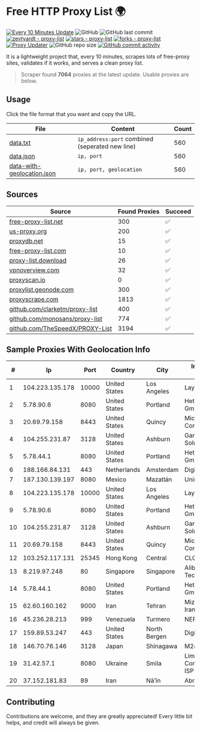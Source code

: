 
# Free HTTP Proxy List 🌍

[![Every 10 Minutes Update](https://github.com/mertguvencli/http-proxy-list/actions/workflows/main.yml/badge.svg?branch=main)](https://github.com/mertguvencli/http-proxy-list/actions/workflows/main.yml)
![GitHub](https://img.shields.io/github/license/mertguvencli/http-proxy-list)
![GitHub last commit](https://img.shields.io/github/last-commit/mertguvencli/http-proxy-list)
[![zevtyardt - proxy-list](https://img.shields.io/static/v1?label=zevtyardt&message=proxy-list&color=blue&logo=github)](https://github.com/zevtyardt/proxy-list "Go to GitHub repo")
[![stars - proxy-list](https://img.shields.io/github/stars/zevtyardt/proxy-list?style=social)](https://github.com/zevtyardt/proxy-list)
[![forks - proxy-list](https://img.shields.io/github/forks/zevtyardt/proxy-list?style=social)](https://github.com/zevtyardt/proxy-list)
[![Proxy Updater](https://github.com/zevtyardt/proxy-list/workflows/Proxy%20Updater/badge.svg)](https://github.com/zevtyardt/proxy-list/actions?query=workflow:"Proxy+Updater")
![GitHub repo size](https://img.shields.io/github/repo-size/zevtyardt/proxy-list)
[![GitHub commit activity](https://img.shields.io/github/commit-activity/m/zevtyardt/proxy-list?logo=commits)](https://github.com/zevtyardt/proxy-list/commits/main)

It is a lightweight project that, every 10 minutes, scrapes lots of free-proxy sites, validates if it works, and serves a clean proxy list.

> Scraper found **7064** proxies at the latest update. Usable proxies are below.

## Usage

Click the file format that you want and copy the URL.

|File|Content|Count|
|----|-------|-----|
|[data.txt](https://raw.githubusercontent.com/mertguvencli/http-proxy-list/main/proxy-list/data.txt)|`ip_address:port` combined (seperated new line)|560|
|[data.json](https://raw.githubusercontent.com/mertguvencli/http-proxy-list/main/proxy-list/data.json)|`ip, port`|560|
|[data-with-geolocation.json](https://raw.githubusercontent.com/mertguvencli/http-proxy-list/main/proxy-list/data-with-geolocation.json)|`ip, port, geolocation`|560|

## Sources

|Source|Found Proxies|Succeed|
|------|-------------|-------|
|[free-proxy-list.net](https://free-proxy-list.net)|300|✅|
|[us-proxy.org](https://www.us-proxy.org)|200|✅|
|[proxydb.net](http://proxydb.net)|15|✅|
|[free-proxy-list.com](https://free-proxy-list.com/?page=&port=&type%5B%5D=http&type%5B%5D=https&up_time=0&search=Search)|10|✅|
|[proxy-list.download](https://www.proxy-list.download/HTTP)|26|✅|
|[vpnoverview.com](https://vpnoverview.com/privacy/anonymous-browsing/free-proxy-servers)|32|✅|
|[proxyscan.io](https://www.proxyscan.io)|0|✅|
|[proxylist.geonode.com](https://proxylist.geonode.com/api/proxy-list?limit=300&page=1&sort_by=lastChecked&sort_type=desc&protocols=http,https)|300|✅|
|[proxyscrape.com](https://api.proxyscrape.com/v2/?request=displayproxies&protocol=http&timeout=10000&country=all&ssl=all&anonymity=all)|1813|✅|
|[github.com/clarketm/proxy-list](https://raw.githubusercontent.com/clarketm/proxy-list/master/proxy-list-raw.txt)|400|✅|
|[github.com/monosans/proxy-list](https://raw.githubusercontent.com/monosans/proxy-list/main/proxies/http.txt)|774|✅|
|[github.com/TheSpeedX/PROXY-List](https://raw.githubusercontent.com/TheSpeedX/PROXY-List/master/http.txt)|3194|✅|


## Sample Proxies With Geolocation Info

|#|Ip|Port|Country|City|Internet Service Provider|
|-|--|----|-------|----|-------------------------|
|1|104.223.135.178|10000|United States|Los Angeles|LayerHost|
|2|5.78.90.6|8080|United States|Portland|Hetzner Online GmbH|
|3|20.69.79.158|8443|United States|Quincy|Microsoft Corporation|
|4|104.255.231.87|3128|United States|Ashburn|Garrison Network Solutions LLC|
|5|5.78.44.1|8080|United States|Portland|Hetzner Online GmbH|
|6|188.166.84.131|443|Netherlands|Amsterdam|DigitalOcean, LLC|
|7|187.130.139.197|8080|Mexico|Mazatlán|Uninet S.A. de C.V.|
|8|104.223.135.178|10000|United States|Los Angeles|LayerHost|
|9|5.78.90.6|8080|United States|Portland|Hetzner Online GmbH|
|10|104.255.231.87|3128|United States|Ashburn|Garrison Network Solutions LLC|
|11|20.69.79.158|8443|United States|Quincy|Microsoft Corporation|
|12|103.252.117.131|25345|Hong Kong|Central|CLOUDWEBMANAGE|
|13|8.219.97.248|80|Singapore|Singapore|Alibaba (US) Technology Co., Ltd.|
|14|5.78.44.1|8080|United States|Portland|Hetzner Online GmbH|
|15|62.60.160.162|9000|Iran|Tehran|Mizban Dadeh Iranian Co. (Ltd)|
|16|45.236.28.213|999|Venezuela|Turmero|NERVICOM, C.A.|
|17|159.89.53.247|443|United States|North Bergen|DigitalOcean, LLC|
|18|146.70.76.146|3128|Japan|Shinagawa|M247 Europe Infra|
|19|31.42.57.1|8080|Ukraine|Smila|Limited Liability Company AVATOR ISP|
|20|37.152.181.83|89|Iran|Nā’īn|AbrArvan|



## Contributing

Contributions are welcome, and they are greatly appreciated! Every
little bit helps, and credit will always be given.

